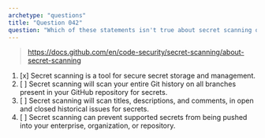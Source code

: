 ```yaml
---
archetype: "questions"
title: "Question 042"
question: "Which of these statements isn't true about secret scanning on GitHub?"
---
```


> https://docs.github.com/en/code-security/secret-scanning/about-secret-scanning
1. [x] Secret scanning is a tool for secure secret storage and management.
1. [ ] Secret scanning will scan your entire Git history on all branches present in your GitHub repository for secrets.
1. [ ] Secret scanning will scan titles, descriptions, and comments, in open and closed historical issues for secrets.
1. [ ] Secret scanning can prevent supported secrets from being pushed into your enterprise, organization, or repository.
